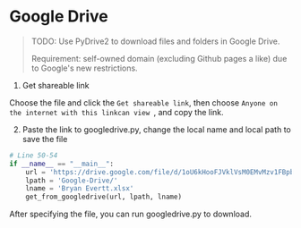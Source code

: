 # Google Drive

>TODO: 
>Use PyDrive2 to download files and folders in Google Drive.
>
>Requirement: self-owned domain (excluding Github pages a like) due to Google's new restrictions.

1. Get shareable link

Choose the file and click the `Get shareable link`, then choose `Anyone on the internet with this linkcan view `, and copy the link.

2. Paste the link to googledrive.py, change the local name and local path to save the file

```python
# Line 50-54
if __name__ == "__main__":
    url = 'https://drive.google.com/file/d/1oU6kHooFJVklVsM0EMvMzv1FBpb856qw/view?usp=sharing'
    lpath = 'Google-Drive/'
    lname = 'Bryan Evertt.xlsx'
    get_from_googledrive(url, lpath, lname)
```

After specifying the file, you can run googledrive.py to download.